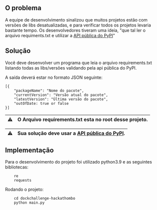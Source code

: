 ## O problema

A equipe de desenvolvimento sinalizou que muitos projetos estão com versões de libs desatualizadas,
e para verificar todos os projetos levaria bastante tempo. Os desenvolvedores tiveram uma ideia,
"que tal ler o arquivo requiments.txt e utilizar a [API pública do PyPI](https://warehouse.readthedocs.io/api-reference/json.html)"

## Solução

Você deve desenvolver um programa que leia o arquivo requirements.txt
listando todas as libs/versões validando pela api pública do PyPI.

A saída deverá estar no formato JSON seguinte:

```
[{
    "packageName": "Nome do pacote",
    "currentVersion": "Versão atual do pacote",
    "latestVersion": "Última versão do pacote",
    "outOfDate: true or false
}]
```

| ⚠️  | O Arquivo requirements.txt esta no root desse projeto. |
| --- | ------------------------------------------------------ |

| ⚠️  | Sua solução deve usar a [API pública do PyPI](https://warehouse.readthedocs.io/api-reference/json.html). |
| --- | -------------------------------------------------------------------------------------------------------- |

## Implementação

Para o desenvolvimento do projeto foi utilizado python3.9 e as seguintes bibliotecas:

```
    re
    requests
```

Rodando o projeto:

```
    cd dockchallenge-hackathombo
    python main.py
```